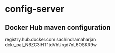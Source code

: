 # config-server

## Docker Hub maven configuration
<server>
  <id>registry.hub.docker.com</id>
  <username>sachindramaharjan</username>
  <password>dckr_pat_N6ZC3lHT1tdVhUrgd7nL6OSKR9w</password>
</server>
